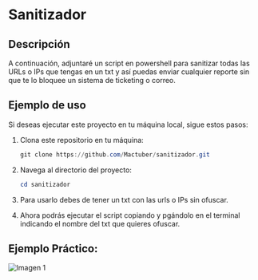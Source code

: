 # Sanitizador

## Descripción
A continuación, adjuntaré un script en powershell para sanitizar todas las URLs o IPs que tengas en un txt y así puedas enviar cualquier reporte sin que te lo bloquee un sistema de ticketing o correo.

## Ejemplo de uso

Si deseas ejecutar este proyecto en tu máquina local, sigue estos pasos:

1. Clona este repositorio en tu máquina:
   ```powershell
   git clone https://github.com/Mactuber/sanitizador.git
2. Navega al directorio del proyecto:
   ```powershell
   cd sanitizador
3. Para usarlo debes de tener un txt con las urls o IPs sin ofuscar.

5. Ahora podrás ejecutar el script copiando y pgándolo en el terminal indicando el nombre del txt que quieres ofuscar.

## Ejemplo Práctico:
![Imagen 1](image/imagen_prac.png)
